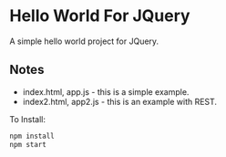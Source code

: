 # Hello World For JQuery
A simple hello world project for JQuery.
## Notes

* index.html, app.js - this is a simple example.
* index2.html, app2.js  - this is an example with REST.

To Install:

```bash
npm install
npm start
```
